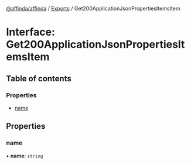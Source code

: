 [@affinda/affinda](../README.md) / [Exports](../modules.md) / Get200ApplicationJsonPropertiesItemsItem

# Interface: Get200ApplicationJsonPropertiesItemsItem

## Table of contents

### Properties

- [name](Get200ApplicationJsonPropertiesItemsItem.md#name)

## Properties

### name

• **name**: `string`
